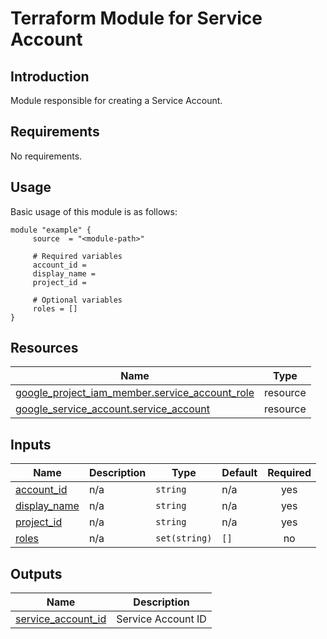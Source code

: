 # Terraform Module for Service Account

## Introduction

Module responsible for creating a Service Account.

<!-- BEGIN_AUTOMATED_TF_DOCS_BLOCK -->
## Requirements

No requirements.
## Usage
Basic usage of this module is as follows:
```hcl
module "example" {
	 source  = "<module-path>"

	 # Required variables
	 account_id = 
	 display_name = 
	 project_id = 

	 # Optional variables
	 roles = []
}
```
## Resources

| Name | Type |
|------|------|
| [google_project_iam_member.service_account_role](https://registry.terraform.io/providers/hashicorp/google/latest/docs/resources/project_iam_member) | resource |
| [google_service_account.service_account](https://registry.terraform.io/providers/hashicorp/google/latest/docs/resources/service_account) | resource |
## Inputs

| Name | Description | Type | Default | Required |
|------|-------------|------|---------|:--------:|
| <a name="input_account_id"></a> [account\_id](#input\_account\_id) | n/a | `string` | n/a | yes |
| <a name="input_display_name"></a> [display\_name](#input\_display\_name) | n/a | `string` | n/a | yes |
| <a name="input_project_id"></a> [project\_id](#input\_project\_id) | n/a | `string` | n/a | yes |
| <a name="input_roles"></a> [roles](#input\_roles) | n/a | `set(string)` | `[]` | no |
## Outputs

| Name | Description |
|------|-------------|
| <a name="output_service_account_id"></a> [service\_account\_id](#output\_service\_account\_id) | Service Account ID |
<!-- END_AUTOMATED_TF_DOCS_BLOCK -->
